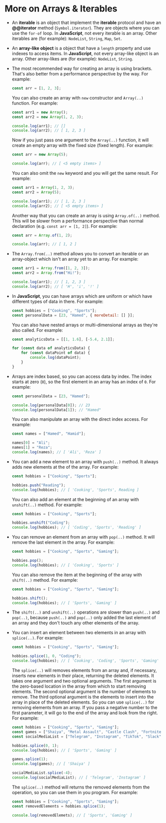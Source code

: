 # More on Arrays & Iterables

- An **iterable** is an object that implement the **iterable** protocol and have an **@@iterator** method (`Symbol.iterator`). They are objects where you can use the `for-of` loop. In **JavaScript**, not every iterable is an array. Other iterables are (for example): `NodeList`, `String`, `Map`, `Set`.
- An **array-like object** is a object that have a `length` property and use indexes to access items. In **JavaScript**, not every array-like object is an array. Other array-likes are (for example): `NodeList`, `String`.
- The most recommended way for creating an array is using brackets. That's also better from a performance perspective by the way. For example:

    ```js
    const arr = [1, 2, 3];
    ```

    You can also create an array with `new` constructor and `Array(..)` function. For example:

    ```js
    const arr1 = new Array();
    const arr2 = new Array(1, 2, 3);

    console.log(arr1); // []
    console.log(arr2); // [ 1, 2, 3 ]
    ```

    Now if you just pass one argument to the `Array(..)` function, it will create an empty array with the fixed size (fixed length). For example:

    ```js
    const arr = new Array(5);

    console.log(arr); // [ <5 empty items> ]
    ```

    You can also omit the `new` keyword and you will get the same result. For example:

    ```js
    const arr1 = Array(1, 2, 3);
    const arr2 = Array(5);

    console.log(arr1); // [ 1, 2, 3 ]
    console.log(arr2); // [ <5 empty items> ]
    ```

    Another way that you can create an array is using `Array.of(..)` method. This will be slower from a performance perspective than normal declaration (e.g. `const arr = [1, 2]`). For example:

    ```js
    const arr = Array.of(1, 2);

    console.log(arr); // [ 1, 2 ]
    ```

- The `Array.from(..)` method allows you to convert an iterable or an array-object which isn't an array yet to an array. For example:

    ```js
    const arr1 = Array.from([1, 2, 3]);
    const arr2 = Array.from("Hi!");

    console.log(arr1); // [ 1, 2, 3 ]
    console.log(arr2); // [ 'H', 'i', '!' ]
    ```

- In **JavaScript**, you can have arrays which are uniform or which have different types of data in there. For example:

    ```js
    const hobbies = ["Cooking", "Sports"];
    const personalData = [23, "Hamed", { moreDetail: [] }];
    ```

    You can also have nested arrays or multi-dimensional arrays as they're also called. For example:

    ```js
    const analyticsData = [[1, 1.6], [-5.4, 2.1]];

    for (const data of analyticsData) {
        for (const dataPoint of data) {
            console.log(dataPoint);
        }
    }
    ```

- Arrays are index based, so you can access data by index. The index starts at zero (`0`), so the first element in an array has an index of `0`. For example:

    ```js
    const personalData = [23, "Hamed"];

    console.log(personalData[0]); // 23
    console.log(personalData[1]); // "Hamed"
    ```

    You can also manipulate an array with the direct index access. For example:

    ```js
    const names = ["Hamed", "Hamid"];

    names[0] = "Ali";
    names[1] = "Reza";
    console.log(names); // [ 'Ali', 'Reza' ]
    ```

- You can add a new element to an array with `push(..)` method. It always adds new elements at the of the array. For example:

    ```js
    const hobbies = ["Cooking", "Sports"];

    hobbies.push("Reading");
    console.log(hobbies); // [ 'Cooking', 'Sports', Reading ]
    ```

    You can also add an element at the beginning of an array with `unshift(..)` method. For example:

    ```js
    const hobbies = ["Cooking", "Sports"];

    hobbies.unshift("Coding");
    console.log(hobbies); // [ 'Coding', 'Sports', 'Reading' ]
    ```

- You can remove an element from an array with `pop(..)` method. It will remove the last element in the array. For example:

    ```js
    const hobbies = ["Cooking", "Sports", "Gaming"];

    hobbies.pop();
    console.log(hobbies); // [ 'Cooking', 'Sports' ]
    ```

    You can also remove the item at the beginning of the array with `shift(..)` method. For example:

    ```js
    const hobbies = ["Cooking", "Sports", "Gaming"];

    hobbies.shift();
    console.log(hobbies); // [ 'Sports', 'Gaming' ]
    ```

- The `shift(..)` and `unshift(..)` operations are slower than `push(..)` and `pop(..)`, because `push(..)` and `pop(..)` only added the last element of an array and they don't touch any other elements of the array.
- You can insert an element between two elements in an array with `splice(..)`. For example:

    ```js
    const hobbies = ["Cooking", "Sports", "Gaming"];

    hobbies.splice(1, 0, "Coding");
    console.log(hobbies); // [ 'Cooking', 'Coding', 'Sports', 'Gaming' ]
    ```

    The `splice(..)` will removes elements from an array and, if necessary, inserts new elements in their place, returning the deleted elements. It takes one argument and two optional arguments. The first argument is the zero-based location in the array from which to start removing elements. The second optional argument is the number of elements to remove. The third optional argument is the elements to insert into the array in place of the deleted elements. So you can use `splice(..)` for removing elements from an array. If you pass a negative number to the first parameter, it will go to the end of the array and look from the right. For example:

    ```js
    const hobbies = ["Cooking", "Sports", "Gaming"];
    const games = ["Shaiya", "Metal Assault", "Castle Clash", "Fortnite", "COD Mobile"];
    const socialMediaList = ["Telegram", "Instagram", "TikTok", "Slack", "Twitter", "Discord"];

    hobbies.splice(0, 1);
    console.log(hobbies); // [ 'Sports', 'Gaming' ]

    games.splice(1);
    console.log(games); // [ 'Shaiya' ]

    socialMediaList.splice(-4);
    console.log(socialMediaList); // [ 'Telegram', 'Instagram' ]
    ```

    The `splice(..)` method will returns the removed elements from the operation, so you can use them in you program. For example:

    ```js
    const hobbies = ["Cooking", "Sports", "Gaming"];
    const removedElements = hobbies.splice(1);

    console.log(removedElemets); // [ 'Sports', 'Gaming' ]
    ```

